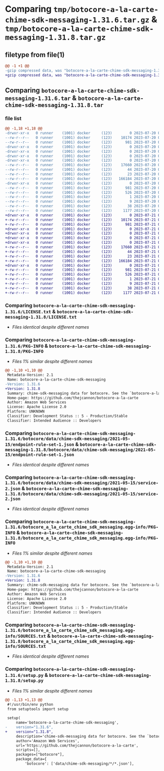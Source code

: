 # Comparing `tmp/botocore-a-la-carte-chime-sdk-messaging-1.31.6.tar.gz` & `tmp/botocore-a-la-carte-chime-sdk-messaging-1.31.8.tar.gz`

## filetype from file(1)

```diff
@@ -1 +1 @@
-gzip compressed data, was "botocore-a-la-carte-chime-sdk-messaging-1.31.6.tar", last modified: Thu Jul 20 01:20:13 2023, max compression
+gzip compressed data, was "botocore-a-la-carte-chime-sdk-messaging-1.31.8.tar", last modified: Fri Jul 21 01:21:21 2023, max compression
```

## Comparing `botocore-a-la-carte-chime-sdk-messaging-1.31.6.tar` & `botocore-a-la-carte-chime-sdk-messaging-1.31.8.tar`

### file list

```diff
@@ -1,18 +1,18 @@
-drwxr-xr-x   0 runner    (1001) docker     (123)        0 2023-07-20 01:20:13.042621 botocore-a-la-carte-chime-sdk-messaging-1.31.6/
--rw-r--r--   0 runner    (1001) docker     (123)    10174 2023-07-20 01:20:12.000000 botocore-a-la-carte-chime-sdk-messaging-1.31.6/LICENSE.txt
--rw-r--r--   0 runner    (1001) docker     (123)      981 2023-07-20 01:20:13.042621 botocore-a-la-carte-chime-sdk-messaging-1.31.6/PKG-INFO
-drwxr-xr-x   0 runner    (1001) docker     (123)        0 2023-07-20 01:20:13.042621 botocore-a-la-carte-chime-sdk-messaging-1.31.6/botocore/
-drwxr-xr-x   0 runner    (1001) docker     (123)        0 2023-07-20 01:20:13.042621 botocore-a-la-carte-chime-sdk-messaging-1.31.6/botocore/data/
-drwxr-xr-x   0 runner    (1001) docker     (123)        0 2023-07-20 01:20:13.042621 botocore-a-la-carte-chime-sdk-messaging-1.31.6/botocore/data/chime-sdk-messaging/
-drwxr-xr-x   0 runner    (1001) docker     (123)        0 2023-07-20 01:20:13.042621 botocore-a-la-carte-chime-sdk-messaging-1.31.6/botocore/data/chime-sdk-messaging/2021-05-15/
--rw-r--r--   0 runner    (1001) docker     (123)    17660 2023-07-20 01:19:55.000000 botocore-a-la-carte-chime-sdk-messaging-1.31.6/botocore/data/chime-sdk-messaging/2021-05-15/endpoint-rule-set-1.json
--rw-r--r--   0 runner    (1001) docker     (123)       44 2023-07-20 01:19:55.000000 botocore-a-la-carte-chime-sdk-messaging-1.31.6/botocore/data/chime-sdk-messaging/2021-05-15/examples-1.json
--rw-r--r--   0 runner    (1001) docker     (123)       23 2023-07-20 01:19:55.000000 botocore-a-la-carte-chime-sdk-messaging-1.31.6/botocore/data/chime-sdk-messaging/2021-05-15/paginators-1.json
--rw-r--r--   0 runner    (1001) docker     (123)   166184 2023-07-20 01:19:55.000000 botocore-a-la-carte-chime-sdk-messaging-1.31.6/botocore/data/chime-sdk-messaging/2021-05-15/service-2.json
-drwxr-xr-x   0 runner    (1001) docker     (123)        0 2023-07-20 01:20:13.042621 botocore-a-la-carte-chime-sdk-messaging-1.31.6/botocore_a_la_carte_chime_sdk_messaging.egg-info/
--rw-r--r--   0 runner    (1001) docker     (123)      981 2023-07-20 01:20:13.000000 botocore-a-la-carte-chime-sdk-messaging-1.31.6/botocore_a_la_carte_chime_sdk_messaging.egg-info/PKG-INFO
--rw-r--r--   0 runner    (1001) docker     (123)      526 2023-07-20 01:20:13.000000 botocore-a-la-carte-chime-sdk-messaging-1.31.6/botocore_a_la_carte_chime_sdk_messaging.egg-info/SOURCES.txt
--rw-r--r--   0 runner    (1001) docker     (123)        1 2023-07-20 01:20:13.000000 botocore-a-la-carte-chime-sdk-messaging-1.31.6/botocore_a_la_carte_chime_sdk_messaging.egg-info/dependency_links.txt
--rw-r--r--   0 runner    (1001) docker     (123)        9 2023-07-20 01:20:13.000000 botocore-a-la-carte-chime-sdk-messaging-1.31.6/botocore_a_la_carte_chime_sdk_messaging.egg-info/top_level.txt
--rw-r--r--   0 runner    (1001) docker     (123)       38 2023-07-20 01:20:13.042621 botocore-a-la-carte-chime-sdk-messaging-1.31.6/setup.cfg
--rw-r--r--   0 runner    (1001) docker     (123)     1177 2023-07-20 01:20:12.000000 botocore-a-la-carte-chime-sdk-messaging-1.31.6/setup.py
+drwxr-xr-x   0 runner    (1001) docker     (123)        0 2023-07-21 01:21:21.762935 botocore-a-la-carte-chime-sdk-messaging-1.31.8/
+-rw-r--r--   0 runner    (1001) docker     (123)    10174 2023-07-21 01:21:21.000000 botocore-a-la-carte-chime-sdk-messaging-1.31.8/LICENSE.txt
+-rw-r--r--   0 runner    (1001) docker     (123)      981 2023-07-21 01:21:21.762935 botocore-a-la-carte-chime-sdk-messaging-1.31.8/PKG-INFO
+drwxr-xr-x   0 runner    (1001) docker     (123)        0 2023-07-21 01:21:21.762935 botocore-a-la-carte-chime-sdk-messaging-1.31.8/botocore/
+drwxr-xr-x   0 runner    (1001) docker     (123)        0 2023-07-21 01:21:21.762935 botocore-a-la-carte-chime-sdk-messaging-1.31.8/botocore/data/
+drwxr-xr-x   0 runner    (1001) docker     (123)        0 2023-07-21 01:21:21.762935 botocore-a-la-carte-chime-sdk-messaging-1.31.8/botocore/data/chime-sdk-messaging/
+drwxr-xr-x   0 runner    (1001) docker     (123)        0 2023-07-21 01:21:21.762935 botocore-a-la-carte-chime-sdk-messaging-1.31.8/botocore/data/chime-sdk-messaging/2021-05-15/
+-rw-r--r--   0 runner    (1001) docker     (123)    17660 2023-07-21 01:21:06.000000 botocore-a-la-carte-chime-sdk-messaging-1.31.8/botocore/data/chime-sdk-messaging/2021-05-15/endpoint-rule-set-1.json
+-rw-r--r--   0 runner    (1001) docker     (123)       44 2023-07-21 01:21:06.000000 botocore-a-la-carte-chime-sdk-messaging-1.31.8/botocore/data/chime-sdk-messaging/2021-05-15/examples-1.json
+-rw-r--r--   0 runner    (1001) docker     (123)       23 2023-07-21 01:21:06.000000 botocore-a-la-carte-chime-sdk-messaging-1.31.8/botocore/data/chime-sdk-messaging/2021-05-15/paginators-1.json
+-rw-r--r--   0 runner    (1001) docker     (123)   166184 2023-07-21 01:21:06.000000 botocore-a-la-carte-chime-sdk-messaging-1.31.8/botocore/data/chime-sdk-messaging/2021-05-15/service-2.json
+drwxr-xr-x   0 runner    (1001) docker     (123)        0 2023-07-21 01:21:21.762935 botocore-a-la-carte-chime-sdk-messaging-1.31.8/botocore_a_la_carte_chime_sdk_messaging.egg-info/
+-rw-r--r--   0 runner    (1001) docker     (123)      981 2023-07-21 01:21:21.000000 botocore-a-la-carte-chime-sdk-messaging-1.31.8/botocore_a_la_carte_chime_sdk_messaging.egg-info/PKG-INFO
+-rw-r--r--   0 runner    (1001) docker     (123)      526 2023-07-21 01:21:21.000000 botocore-a-la-carte-chime-sdk-messaging-1.31.8/botocore_a_la_carte_chime_sdk_messaging.egg-info/SOURCES.txt
+-rw-r--r--   0 runner    (1001) docker     (123)        1 2023-07-21 01:21:21.000000 botocore-a-la-carte-chime-sdk-messaging-1.31.8/botocore_a_la_carte_chime_sdk_messaging.egg-info/dependency_links.txt
+-rw-r--r--   0 runner    (1001) docker     (123)        9 2023-07-21 01:21:21.000000 botocore-a-la-carte-chime-sdk-messaging-1.31.8/botocore_a_la_carte_chime_sdk_messaging.egg-info/top_level.txt
+-rw-r--r--   0 runner    (1001) docker     (123)       38 2023-07-21 01:21:21.762935 botocore-a-la-carte-chime-sdk-messaging-1.31.8/setup.cfg
+-rw-r--r--   0 runner    (1001) docker     (123)     1177 2023-07-21 01:21:21.000000 botocore-a-la-carte-chime-sdk-messaging-1.31.8/setup.py
```

### Comparing `botocore-a-la-carte-chime-sdk-messaging-1.31.6/LICENSE.txt` & `botocore-a-la-carte-chime-sdk-messaging-1.31.8/LICENSE.txt`

 * *Files identical despite different names*

### Comparing `botocore-a-la-carte-chime-sdk-messaging-1.31.6/PKG-INFO` & `botocore-a-la-carte-chime-sdk-messaging-1.31.8/PKG-INFO`

 * *Files 1% similar despite different names*

```diff
@@ -1,10 +1,10 @@
 Metadata-Version: 2.1
 Name: botocore-a-la-carte-chime-sdk-messaging
-Version: 1.31.6
+Version: 1.31.8
 Summary: chime-sdk-messaging data for botocore. See the `botocore-a-la-carte` package for more info.
 Home-page: https://github.com/thejcannon/botocore-a-la-carte
 Author: Amazon Web Services
 License: Apache License 2.0
 Platform: UNKNOWN
 Classifier: Development Status :: 5 - Production/Stable
 Classifier: Intended Audience :: Developers
```

### Comparing `botocore-a-la-carte-chime-sdk-messaging-1.31.6/botocore/data/chime-sdk-messaging/2021-05-15/endpoint-rule-set-1.json` & `botocore-a-la-carte-chime-sdk-messaging-1.31.8/botocore/data/chime-sdk-messaging/2021-05-15/endpoint-rule-set-1.json`

 * *Files identical despite different names*

### Comparing `botocore-a-la-carte-chime-sdk-messaging-1.31.6/botocore/data/chime-sdk-messaging/2021-05-15/service-2.json` & `botocore-a-la-carte-chime-sdk-messaging-1.31.8/botocore/data/chime-sdk-messaging/2021-05-15/service-2.json`

 * *Files identical despite different names*

### Comparing `botocore-a-la-carte-chime-sdk-messaging-1.31.6/botocore_a_la_carte_chime_sdk_messaging.egg-info/PKG-INFO` & `botocore-a-la-carte-chime-sdk-messaging-1.31.8/botocore_a_la_carte_chime_sdk_messaging.egg-info/PKG-INFO`

 * *Files 1% similar despite different names*

```diff
@@ -1,10 +1,10 @@
 Metadata-Version: 2.1
 Name: botocore-a-la-carte-chime-sdk-messaging
-Version: 1.31.6
+Version: 1.31.8
 Summary: chime-sdk-messaging data for botocore. See the `botocore-a-la-carte` package for more info.
 Home-page: https://github.com/thejcannon/botocore-a-la-carte
 Author: Amazon Web Services
 License: Apache License 2.0
 Platform: UNKNOWN
 Classifier: Development Status :: 5 - Production/Stable
 Classifier: Intended Audience :: Developers
```

### Comparing `botocore-a-la-carte-chime-sdk-messaging-1.31.6/botocore_a_la_carte_chime_sdk_messaging.egg-info/SOURCES.txt` & `botocore-a-la-carte-chime-sdk-messaging-1.31.8/botocore_a_la_carte_chime_sdk_messaging.egg-info/SOURCES.txt`

 * *Files identical despite different names*

### Comparing `botocore-a-la-carte-chime-sdk-messaging-1.31.6/setup.py` & `botocore-a-la-carte-chime-sdk-messaging-1.31.8/setup.py`

 * *Files 1% similar despite different names*

```diff
@@ -1,13 +1,13 @@
 #!/usr/bin/env python
 from setuptools import setup
 
 setup(
     name='botocore-a-la-carte-chime-sdk-messaging',
-    version="1.31.6",
+    version="1.31.8",
     description='chime-sdk-messaging data for botocore. See the `botocore-a-la-carte` package for more info.',
     author='Amazon Web Services',
     url='https://github.com/thejcannon/botocore-a-la-carte',
     scripts=[],
     packages=["botocore"],
     package_data={
         'botocore': ['data/chime-sdk-messaging/*/*.json'],
```

